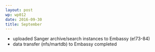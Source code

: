 ```yaml
---
layout: post
wp: wp012
date: 2016-09-30
title: September
---
```


- uploaded Sanger archive/search instances to Embassy (e!73-84)
- data transfer (nfs/martdb) to Embassy completed



